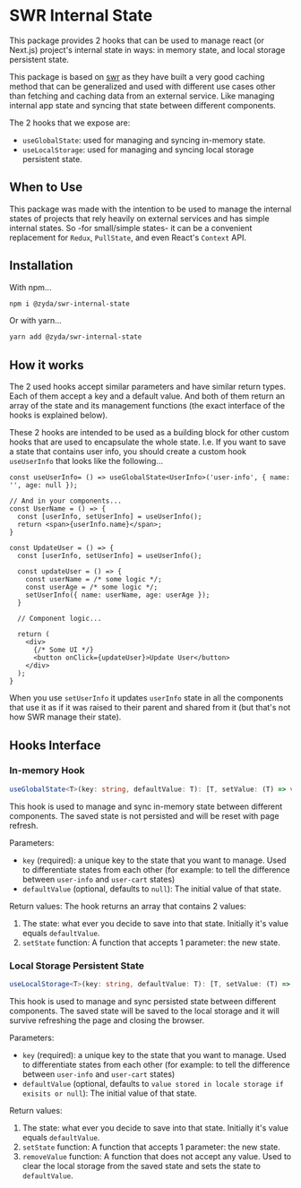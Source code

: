 # SWR Internal State
This package provides 2 hooks that can be used to manage react (or Next.js) project's internal state in ways: in memory state, and local storage persistent state.

This package is based on [swr](https://swr.vercel.app/) as they have built a very good caching method that can be generalized and used with different use cases other than fetching and caching data from an external service. Like managing internal app state and syncing that state between different components.

The 2 hooks that we expose are:
- `useGlobalState`: used for managing and syncing in-memory state.
- `useLocalStorage`: used for managing and syncing local storage persistent state.

## When to Use
This package was made with the intention to be used to manage the internal states of projects that rely heavily on external services and has simple internal states. So -for small/simple states- it can be a convenient replacement for `Redux`, `PullState`, and even React's `Context` API.

## Installation
With npm...
```bash
npm i @zyda/swr-internal-state
```

Or with yarn...
```bash
yarn add @zyda/swr-internal-state
```

## How it works
The 2 used hooks accept similar parameters and have similar return types. Each of them accept a key and a default value. And both of them return an array of the state and its management functions (the exact interface of the hooks is explained below).

These 2 hooks are intended to be used as a building block for other custom hooks that are used to encapsulate the whole state.
I.e. If you want to save a state that contains user info, you should create a custom hook `useUserInfo` that looks like the following...
```tsx
const useUserInfo= () => useGlobalState<UserInfo>('user-info', { name: '', age: null });

// And in your components...
const UserName = () => {
  const [userInfo, setUserInfo] = useUserInfo();
  return <span>{userInfo.name}</span>;
}

const UpdateUser = () => {
  const [userInfo, setUserInfo] = useUserInfo();

  const updateUser = () => {
    const userName = /* some logic */;
    const userAge = /* some logic */;
    setUserInfo({ name: userName, age: userAge });
  }

  // Component logic...

  return (
    <div>
      {/* Some UI */}
      <button onClick={updateUser}>Update User</button>
    </div>
  );
}

```
When you use `setUserInfo` it updates `userInfo` state in all the components that use it as if it was raised to their parent and shared from it (but that's not how SWR manage their state).

## Hooks Interface

### In-memory Hook
```ts
useGlobalState<T>(key: string, defaultValue: T): [T, setValue: (T) => void]
```

This hook is used to manage and sync in-memory state between different components. The saved state is not persisted and will be reset with page refresh.

Parameters:
- `key` (required): a unique key to the state that you want to manage. Used to differentiate states from each other (for example: to tell the difference between `user-info` and `user-cart` states)
- `defaultValue` (optional, defaults to `null`): The initial value of that state.

Return values:
The hook returns an array that contains 2 values:
1. The state: what ever you decide to save into that state. Initially it's value equals `defaultValue`.
1. `setState` function: A function that accepts 1 parameter: the new state.

### Local Storage Persistent State
```ts
useLocalStorage<T>(key: string, defaultValue: T): [T, setValue: (T) => void, removeValue: () => void]
```

This hook is used to manage and sync persisted state between different components. The saved state will be saved to the local storage and it will survive refreshing the page and closing the browser.

Parameters:
- `key` (required): a unique key to the state that you want to manage. Used to differentiate states from each other (for example: to tell the difference between `user-info` and `user-cart` states)
- `defaultValue` (optional, defaults to `value stored in locale storage if exisits or null`): The initial value of that state.

Return values:
1. The state: what ever you decide to save into that state. Initially it's value equals `defaultValue`.
1. `setState` function: A function that accepts 1 parameter: the new state.
1. `removeValue` function: A function that does not accept any value. Used to clear the local storage from the saved state and sets the state to `defaultValue`.
